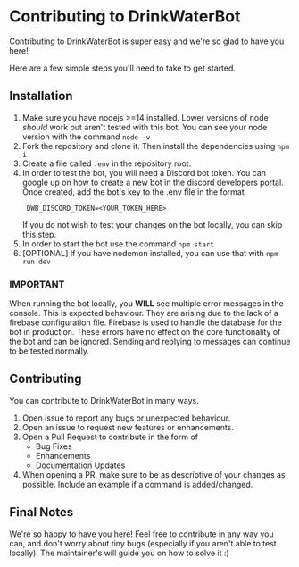 # Contributing to DrinkWaterBot
Contributing to DrinkWaterBot is super easy and we're so glad to have you here!

Here are a few simple steps you'll need to take to get started.

## Installation
1. Make sure you have nodejs >=14 installed. Lower versions of node _should_ work but aren't tested with this bot. You can see your node version with the command `node -v`
2. Fork the repository and clone it. Then install the dependencies using `npm i`
3. Create a file called `.env` in the repository root. 
4. In order to test the bot, you will need a Discord bot token. You can google up on how to create a new bot in the discord developers portal. Once created, add the bot's key to the .env file in the format
   ```
    DWB_DISCORD_TOKEN=<YOUR_TOKEN_HERE>
   ```
   If you do not wish to test your changes on the bot locally, you can skip this step.
5. In order to start the bot use the command `npm start`
6. [OPTIONAL] If you have nodemon installed, you can use that with `npm run dev`

### IMPORTANT
When running the bot locally, you **WILL** see multiple error messages in the console. This is expected behaviour. They are arising due to the lack of a firebase configuration file. Firebase is used to handle the database for the bot in production. These errors have no effect on the core functionality of the bot and can be ignored. Sending and replying to messages can continue to be tested normally. 


## Contributing
You can contribute to DrinkWaterBot in many ways.
1. Open issue to report any bugs or unexpected behaviour.
2. Open an issue to request new features or enhancements.
3. Open a Pull Request to contribute in the form of
   - Bug Fixes
   - Enhancements
   - Documentation Updates
4. When opening a PR, make sure to be as descriptive of your changes as possible. Include an example if a command is added/changed.


## Final Notes
We're so happy to have you here! Feel free to contribute in any way you can, and don't worry about tiny bugs (especially if you aren't able to test locally). The maintainer's will guide you on how to solve it :)

